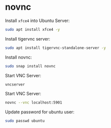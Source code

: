 # novnc

Install `xfce4` into Ubuntu Server:
```bash
sudo apt install xfce4 -y
```

Install tigervnc server:
```bash
sudo apt install tigervnc-standalone-server -y
```

Install novnc:
```bash
sudo snap install novnc
```

Start VNC Server:
```bash
vncserver
```

Start VNC Server:
```bash
novnc --vnc localhost:5901
```

Update password for ubuntu user:
```bash
sudo passwd ubuntu
```
